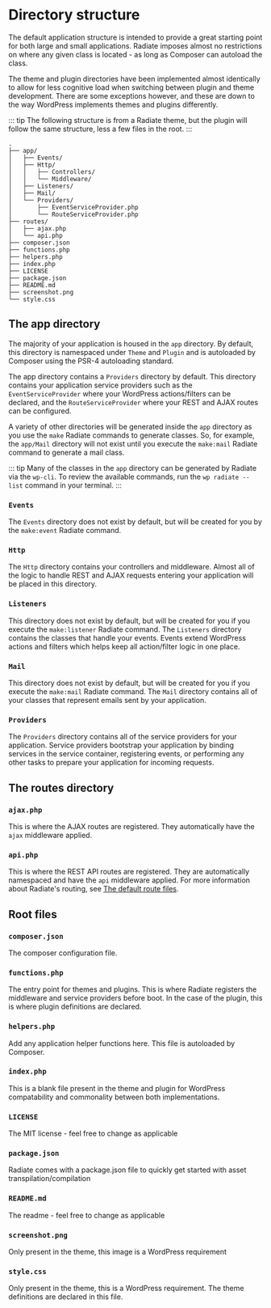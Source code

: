 # Directory structure

The default application structure is intended to provide a great starting point for both large and small applications. Radiate imposes almost no restrictions on where any given class is located - as long as Composer can autoload the class.

The theme and plugin directories have been implemented almost identically to allow for less cognitive load when switching between plugin and theme development. There are some exceptions however, and these are down to the way WordPress implements themes and plugins differently.

::: tip
The following structure is from a Radiate theme, but the plugin will follow the same structure, less a few files in the root.
:::

```
.
├── app/
│   ├── Events/
│   ├── Http/
│   │   ├── Controllers/
│   │   └── Middleware/
│   ├── Listeners/
│   ├── Mail/
│   └── Providers/
│       ├── EventServiceProvider.php
│       └── RouteServiceProvider.php
├── routes/
│   ├── ajax.php
│   └── api.php
├── composer.json
├── functions.php
├── helpers.php
├── index.php
├── LICENSE
├── package.json
├── README.md
├── screenshot.png
└── style.css
```

## The app directory

The majority of your application is housed in the `app` directory. By default, this directory is namespaced under `Theme` and `Plugin` and is autoloaded by Composer using the PSR-4 autoloading standard.

The app directory contains a `Providers` directory by default. This directory contains your application service providers such as the `EventServiceProvider` where your WordPress actions/filters can be declared, and the `RouteServiceProvider` where your REST and AJAX routes can be configured.

A variety of other directories will be generated inside the `app` directory as you use the `make` Radiate commands to generate classes. So, for example, the `app/Mail` directory will not exist until you execute the `make:mail` Radiate command to generate a mail class.

::: tip
Many of the classes in the `app` directory can be generated by Radiate via the `wp-cli`. To review the available commands, run the `wp radiate --list` command in your terminal.
:::

### `Events`

The `Events` directory does not exist by default, but will be created for you by the `make:event` Radiate command.

### `Http`

The `Http` directory contains your controllers and middleware. Almost all of the logic to handle REST and AJAX requests entering your application will be placed in this directory.

### `Listeners`

This directory does not exist by default, but will be created for you if you execute the `make:listener` Radiate command. The `Listeners` directory contains the classes that handle your events. Events extend WordPress actions and filters which helps keep all action/filter logic in one place.

### `Mail`

This directory does not exist by default, but will be created for you if you execute the `make:mail` Radiate command. The `Mail` directory contains all of your classes that represent emails sent by your application.

### `Providers`

The `Providers` directory contains all of the service providers for your application. Service providers bootstrap your application by binding services in the service container, registering events, or performing any other tasks to prepare your application for incoming requests.

## The routes directory

### `ajax.php`

This is where the AJAX routes are registered. They automatically have the `ajax` middleware applied.

### `api.php`

This is where the REST API routes are registered. They are automatically namespaced and have the `api` middleware applied.
For more information about Radiate's routing, see [The default route files](default-route-files).

## Root files

### `composer.json`

The composer configuration file.

### `functions.php`

The entry point for themes and plugins. This is where Radiate registers the middleware and service providers before boot. In the case of the plugin, this is where plugin definitions are declared.

### `helpers.php`

Add any application helper functions here. This file is autoloaded by Composer.

### `index.php`

This is a blank file present in the theme and plugin for WordPress compatability and commonality between both implementations.

### `LICENSE`

The MIT license - feel free to change as applicable

### `package.json`

Radiate comes with a package.json file to quickly get started with asset transpilation/compilation

### `README.md`

The readme - feel free to change as applicable

### `screenshot.png`

Only present in the theme, this image is a WordPress requirement

### `style.css`

Only present in the theme, this is a WordPress requirement. The theme definitions are declared in this file.
